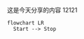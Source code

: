 这是今天分享的内容
12121

```mermaid
flowchart LR
  Start --> Stop
```

<!-- <script setup>
import WordCloud from '../components/WordCloud.vue'
</script>

<WordCloud /> -->
